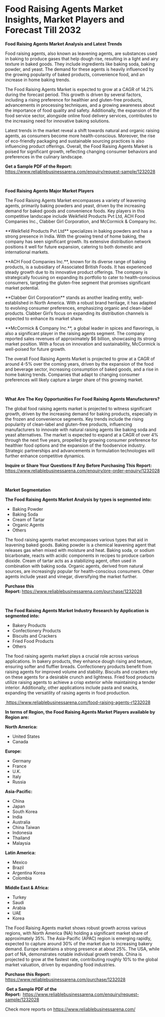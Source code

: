 <p><h1>Food Raising Agents Market Insights, Market Players and Forecast Till 2032</h1></p><p><strong>Food Raising Agents Market Analysis and Latest Trends</strong></p>
<p><p>Food raising agents, also known as leavening agents, are substances used in baking to produce gases that help dough rise, resulting in a light and airy texture in baked goods. They include ingredients like baking soda, baking powder, and yeast. The demand for these agents is heavily influenced by the growing popularity of baked products, convenience food, and an increase in home baking trends.</p><p>The Food Raising Agents Market is expected to grow at a CAGR of 14.2% during the forecast period. This growth is driven by several factors, including a rising preference for healthier and gluten-free products, advancements in processing techniques, and a growing awareness about the importance of food quality and safety. Additionally, the expansion of the food service sector, alongside online food delivery services, contributes to the increasing need for innovative baking solutions. </p><p>Latest trends in the market reveal a shift towards natural and organic raising agents, as consumers become more health-conscious. Moreover, the rise of eco-friendly packaging and sustainable sourcing practices is also influencing product offerings. Overall, the Food Raising Agents Market is poised for significant growth, reflecting changing consumer behaviors and preferences in the culinary landscape.</p></p>
<p><strong>Get a Sample PDF of the Report:&nbsp;</strong> <a href="https://www.reliablebusinessarena.com/enquiry/request-sample/1232028?utm_campaign=2317&utm_medium=2&utm_source=Github&utm_content=ia&utm_term=07042025&utm_id=food-raising-agents">https://www.reliablebusinessarena.com/enquiry/request-sample/1232028</a></p>
<p>&nbsp;</p>
<p><strong>Food Raising Agents Major Market Players</strong></p>
<p><p>The Food Raising Agents Market encompasses a variety of leavening agents, primarily baking powders and yeast, driven by the increasing demand for baked goods and convenience foods. Key players in this competitive landscape include Weikfield Products Pvt Ltd, ACH Food Companies Inc., Clabber Girl Corporation, and McCormick & Company Inc.</p><p>**Weikfield Products Pvt Ltd** specializes in baking powders and has a strong presence in India. With the growing trend of home baking, the company has seen significant growth. Its extensive distribution network positions it well for future expansion, catering to both domestic and international markets.</p><p>**ACH Food Companies Inc.**, known for its diverse range of baking products, is a subsidiary of Associated British Foods. It has experienced steady growth due to its innovative product offerings. The company is strategically focusing on expanding its portfolio to cater to health-conscious consumers, targeting the gluten-free segment that promises significant market potential.</p><p>**Clabber Girl Corporation** stands as another leading entity, well-established in North America. With a robust brand heritage, it has adapted to evolving consumer preferences, emphasizing organic and clean-label products. Clabber Girl’s focus on expanding its distribution channels is expected to enhance its market share.</p><p>**McCormick & Company Inc.**, a global leader in spices and flavorings, is also a significant player in the raising agents segment. The company reported sales revenues of approximately $6 billion, showcasing its strong market position. With a focus on innovation and sustainability, McCormick is well-poised for future growth.</p><p>The overall Food Raising Agents Market is projected to grow at a CAGR of around 4-5% over the coming years, driven by the expansion of the food and beverage sector, increasing consumption of baked goods, and a rise in home baking trends. Companies that adapt to changing consumer preferences will likely capture a larger share of this growing market.</p></p>
<p>&nbsp;</p>
<p><strong>What Are The Key Opportunities For Food Raising Agents Manufacturers?</strong></p>
<p><p>The global food raising agents market is projected to witness significant growth, driven by the increasing demand for baking products, especially in the frozen and convenience segments. Key trends include the rising popularity of clean-label and gluten-free products, influencing manufacturers to innovate with natural raising agents like baking soda and yeast alternatives. The market is expected to expand at a CAGR of over 4% through the next five years, propelled by growing consumer preference for healthier food options and the expansion of the foodservice industry. Strategic partnerships and advancements in formulation technologies will further enhance competitive dynamics.</p></p>
<p><strong>Inquire or Share Your Questions If Any Before Purchasing This Report:</strong> <a href="https://www.reliablebusinessarena.com/enquiry/pre-order-enquiry/1232028?utm_campaign=2317&utm_medium=2&utm_source=Github&utm_content=ia&utm_term=07042025&utm_id=food-raising-agents">https://www.reliablebusinessarena.com/enquiry/pre-order-enquiry/1232028</a></p>
<p>&nbsp;</p>
<p><strong>Market Segmentation</strong></p>
<p><strong>The Food Raising Agents Market Analysis by types is segmented into:</strong></p>
<p><ul><li>Baking Powder</li><li>Baking Soda</li><li>Cream of Tartar</li><li>Organic Agents</li><li>Others</li></ul></p>
<p><p>The food raising agents market encompasses various types that aid in leavening baked goods. Baking powder is a chemical leavening agent that releases gas when mixed with moisture and heat. Baking soda, or sodium bicarbonate, reacts with acidic components in recipes to produce carbon dioxide. Cream of tartar acts as a stabilizing agent, often used in combination with baking soda. Organic agents, derived from natural sources, are increasingly popular for health-conscious consumers. Other agents include yeast and vinegar, diversifying the market further.</p></p>
<p><strong>Purchase this Report:&nbsp;</strong><a href="https://www.reliablebusinessarena.com/purchase/1232028?utm_campaign=2317&utm_medium=2&utm_source=Github&utm_content=ia&utm_term=07042025&utm_id=food-raising-agents">https://www.reliablebusinessarena.com/purchase/1232028</a></p>
<p>&nbsp;</p>
<p><strong>The Food Raising Agents Market Industry Research by Application is segmented into:</strong></p>
<p><ul><li>Bakery Products</li><li>Confectionery Products</li><li>Biscuits and Crackers</li><li>Fried Food Products</li><li>Others</li></ul></p>
<p><p>The food raising agents market plays a crucial role across various applications. In bakery products, they enhance dough rising and texture, ensuring softer and fluffier breads. Confectionery products benefit from raising agents for improved volume and stability. Biscuits and crackers rely on these agents for a desirable crunch and lightness. Fried food products utilize raising agents to achieve a crisp exterior while maintaining a tender interior. Additionally, other applications include pasta and snacks, expanding the versatility of raising agents in food production.</p></p>
<p><a href="https://www.reliablebusinessarena.com/food-raising-agents-r1232028?utm_campaign=2317&utm_medium=2&utm_source=Github&utm_content=ia&utm_term=07042025&utm_id=food-raising-agents">&nbsp;https://www.reliablebusinessarena.com/food-raising-agents-r1232028</a></p>
<p><strong>In terms of Region, the Food Raising Agents Market Players available by Region are:</strong></p>
<p>
    <p> <strong> North America: </strong>
        <ul>
            <li>United States</li>
            <li>Canada</li>
        </ul>
        </p> 
    <p> <strong> Europe: </strong>
        <ul>
            <li>Germany</li>
            <li>France</li>
            <li>U.K.</li>
            <li>Italy</li>
            <li>Russia</li>
        </ul>
        </p> 
    <p> <strong> Asia-Pacific: </strong>
        <ul>
            <li>China</li>
            <li>Japan</li>
            <li>South Korea</li>
            <li>India</li>
            <li>Australia</li>
            <li>China Taiwan</li>
            <li>Indonesia</li>
            <li>Thailand</li>
            <li>Malaysia</li>
        </ul>
        </p> 
    <p> <strong> Latin America: </strong>
        <ul>
            <li>Mexico</li>
            <li>Brazil</li>
            <li>Argentina Korea</li>
            <li>Colombia</li>
        </ul>
        </p> 
    <p> <strong> Middle East & Africa: </strong>
        <ul>
            <li>Turkey</li>
            <li>Saudi</li>
            <li>Arabia</li>
            <li>UAE</li>
            <li>Korea</li>
        </ul>
    </p>
    </p>
<p><p>The Food Raising Agents market shows robust growth across various regions, with North America (NA) holding a significant market share of approximately 35%. The Asia-Pacific (APAC) region is emerging rapidly, expected to capture around 30% of the market due to increasing bakery demand. Europe maintains a strong presence at about 25%. The USA, while part of NA, demonstrates notable individual growth trends. China is projected to grow at the fastest rate, contributing roughly 10% to the global market valuation, driven by expanding food industries.</p></p>
<p><strong>Purchase this Report: </strong><a href="https://www.reliablebusinessarena.com/purchase/1232028?utm_campaign=2317&utm_medium=2&utm_source=Github&utm_content=ia&utm_term=07042025&utm_id=food-raising-agents">https://www.reliablebusinessarena.com/purchase/1232028</a></p>
<p>&nbsp;<strong>Get a Sample PDF of the Report:&nbsp;&nbsp;</strong><a href="https://www.reliablebusinessarena.com/enquiry/request-sample/1232028?utm_campaign=2317&utm_medium=2&utm_source=Github&utm_content=ia&utm_term=07042025&utm_id=food-raising-agents">https://www.reliablebusinessarena.com/enquiry/request-sample/1232028</a></p>
<p><strong></strong></p>
<p>Check more reports on <a href="https://www.reliablebusinessarena.com/?utm_campaign=2317&utm_medium=2&utm_source=Github&utm_content=ia&utm_term=07042025&utm_id=food-raising-agents">https://www.reliablebusinessarena.com/</a></p>